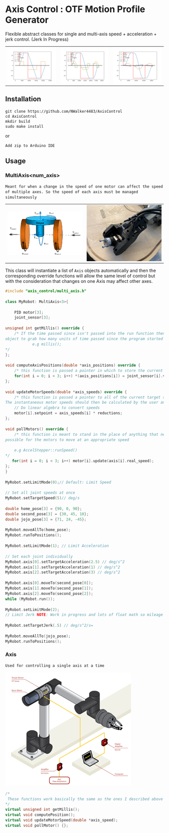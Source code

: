 # Axis Control : OTF Motion Profile Generator

Flexible abstract classes for single and multi-axis speed + acceleration + jerk control. (Jerk In Progress)

|                                        |                                        |                                        |
| -------------------------------------- | -------------------------------------- | -------------------------------------- |
| <img src="imgs/foo1.png" width= "300"> | <img src="imgs/foo2.png" width= "300"> | <img src="imgs/foo3.png" width= "300"> |

## Installation

```
git clone https://github.com/NWalker4483/AxisControl
cd AxisControl
mkdir build
sudo make install
```

or

```
Add zip to Arduino IDE
```

## Usage

### MultiAxis<num_axis>

`Meant for when a change in the speed of one motor can affect the speed of multiple axes. So the speed of each axis must be managed simultaneously`

|                                                      |                                           |
| ---------------------------------------------------- | ----------------------------------------- |
| <img src="imgs/Differential-drive.png" width= "300"> | <img src="imgs/wrists.jpeg" width= "300"> |

This class will instantiate a list of `Axis` objects automatically and then the corresponding override functions will allow the same level of control but with the consideration that changes on one Axis may affect other axes.

```cpp
#include "axis_control/multi_axis.h"

class MyRobot: MultiAxis<3>{

    PID motor[3];
    joint_sensor[3];

unsigned int getMillis() override {
    /* If the time passed since isn't passed into the run function then this allows the
object to grab how many units of time passed since the program started and compute speed + acceleration.
            e.g millis();
*/
};

void computeAxisPositions(double *axis_positions) override {
    /* this function is passed a pointer in which to store the current position of each controlled axis in order */
    for(int i = 0; i < 3; i++) *(axis_positions[i]) = joint_sensor[i].value;
};

void updateMotorSpeeds(double *axis_speeds) override {
    /* this function is passed a pointer to all of the current target speeds that each axis should attempt to achieve.
The instantaneous motor speeds should then be calculated by the user and applied for proper control*/
    // Do linear algebra to convert speeds
    motor[i].setpoint = axis_speeds[i] * reductions;
};

void pollMotors() override {
    /* this function is meant to stand in the place of anything that needs to be called as often as
possible for the motors to move at an appropriate speed

    e.g AccelStepper::runSpeed()
*/
   for(int i = 0; i < 3; i++) motor[i].update(axis[i].real_speed);
};
}

MyRobot.setLimitMode(0);// Default: Limit Speed

// Set all joint speeds at once
MyRobot.setTargetSpeed(5)// deg/s

double home_pose[3] = {90, 0, 90};
double second_pose[3] = {30, 45, 10};
double jojo_pose[3] = {71, 24, -45};

MyRobot.moveAllTo(home_pose);
MyRobot.runToPositions();

MyRobot.setLimitMode(1); // Limit Acceleration

// Set each joint individually
MyRobot.axis[0].setTargetAcceleration(2.5) // deg/s^2
MyRobot.axis[1].setTargetAcceleration(1) // deg/s^2
MyRobot.axis[2].setTargetAcceleration(3) // deg/s^2

MyRobot.axis[0].moveTo(second_pose[0]);
MyRobot.axis[1].moveTo(second_pose[1]);
MyRobot.axis[2].moveTo(second_pose[2]);
while (MyRobot.run());

MyRobot.setLimitMode(2);
// Limit Jerk NOTE: Work in progress and lots of float math so mileage may vary on arduinos

MyRobot.setTargetJerk(.5) // deg/s^2/s=

MyRobot.moveAllTo(jojo_pose);
MyRobot.runToPositions();

```

### Axis

`Used for controlling a single axis at a time`

<img src="imgs/collab.png" width= "400">

```cpp
/*
 These functions work basically the same as the ones I described above but for a single access it's not necessary to try and override these if you just want to use the MultiAxis class.
*/
virtual unsigned int getMillis();
virtual void computePosition();
virtual void updateMotorSpeed(double *axis_speed);
virtual void pollMotor() {};
```


